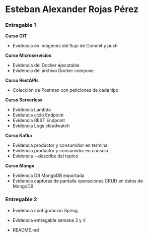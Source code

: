 # Esteban Alexander Rojas Pérez
### Entregable 1
**Curso GIT**
- Evidencia en imágenes del flujo de Commit y push

**Curso Microservicios**
- Evidencia del Docker ejecutable
- Evidencia del archivo Docker compose

**Curso RestAPIs**
- Colección de Postman con peticiones de cada tipo

**Curso Serverless**
- Evidencia Lambda
- Evidencia ciclo Endpoint
- Evidencia REST Endpoint
- Evidencia Logs cloudwatch

**Curso Kafka**
- Evidencia productor y consumidor en terminal
- Evidencia productor y consumidor en consola
- Evidencia --describe del topico

**Curso Mongo**
- Evidencia DB MongoDB exportada
- Evidencia capturas de pantalla operaciones CRUD en datos de MongoDB

### Entregable 2
- Evidencia configuracion Spring
- Evidencia entregable semana 3 y 4

- README.md
